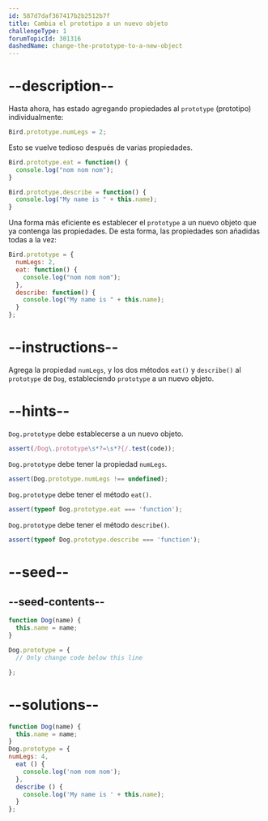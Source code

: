 ```yaml
---
id: 587d7daf367417b2b2512b7f
title: Cambia el prototipo a un nuevo objeto
challengeType: 1
forumTopicId: 301316
dashedName: change-the-prototype-to-a-new-object
---
```


# --description--

Hasta ahora, has estado agregando propiedades al `prototype` (prototipo) individualmente:

```js
Bird.prototype.numLegs = 2;
```

Esto se vuelve tedioso después de varias propiedades.

```js
Bird.prototype.eat = function() {
  console.log("nom nom nom");
}

Bird.prototype.describe = function() {
  console.log("My name is " + this.name);
}
```

Una forma más eficiente es establecer el `prototype` a un nuevo objeto que ya contenga las propiedades. De esta forma, las propiedades son añadidas todas a la vez:

```js
Bird.prototype = {
  numLegs: 2, 
  eat: function() {
    console.log("nom nom nom");
  },
  describe: function() {
    console.log("My name is " + this.name);
  }
};
```

# --instructions--

Agrega la propiedad `numLegs`, y los dos métodos `eat()` y `describe()` al `prototype` de `Dog`, estableciendo `prototype` a un nuevo objeto.

# --hints--

`Dog.prototype` debe establecerse a un nuevo objeto.

```js
assert(/Dog\.prototype\s*?=\s*?{/.test(code));
```

`Dog.prototype` debe tener la propiedad `numLegs`.

```js
assert(Dog.prototype.numLegs !== undefined);
```

`Dog.prototype` debe tener el método `eat()`.

```js
assert(typeof Dog.prototype.eat === 'function');
```

`Dog.prototype` debe tener el método `describe()`.

```js
assert(typeof Dog.prototype.describe === 'function');
```

# --seed--

## --seed-contents--

```js
function Dog(name) {
  this.name = name;
}

Dog.prototype = {
  // Only change code below this line

};
```

# --solutions--

```js
function Dog(name) {
  this.name = name;
}
Dog.prototype = {
numLegs: 4,
  eat () {
    console.log('nom nom nom');
  },
  describe () {
    console.log('My name is ' + this.name);
  }
};
```
